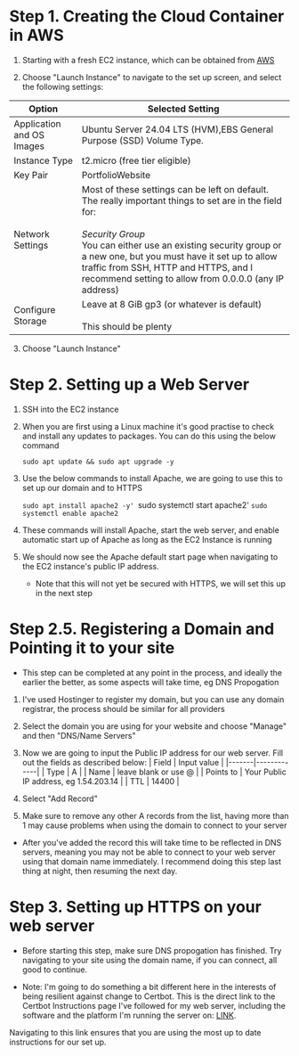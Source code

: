 # Step 1. Creating the Cloud Container in AWS

1. Starting with a fresh EC2 instance, which can be obtained from [AWS](/https://ap-southeast-2.console.aws.amazon.com/ec2/home?region=ap-southeast-2#Overview:) 

2. Choose "Launch Instance" to navigate to the set up screen, and select the following settings:

| Option                    | Selected Setting                                                                                                                                                                                                                                                                                                                      |
| ------------------------- | ------------------------------------------------------------------------------------------------------------------------------------------------------------------------------------------------------------------------------------------------------------------------------------------------------------------------------------- |
| Application and OS Images | Ubuntu Server 24.04 LTS (HVM),EBS General Purpose (SSD) Volume Type.                                                                                                                                                                                                                                                                  |
| Instance Type             | t2.micro (free tier eligible)                                                                                                                                                                                                                                                                                                         |
| Key Pair                  | PortfolioWebsite                                                                                                                                                                                                                                                                                                                      |
| Network Settings          | Most of these settings can be left on default. The really important things to set are in the field for: <br><br>*Security Group*<br>You can either use an existing security group or a new one, but you must have it set up to allow traffic from SSH, HTTP and HTTPS, and I recommend setting to allow from 0.0.0.0 (any IP address) |
| Configure Storage         | Leave at 8 GiB gp3 (or whatever is default) <br><br>This should be plenty                                                                                                                                                                                                                                                             |
3. Choose "Launch Instance"


# Step 2. Setting up a Web Server

1. SSH into the EC2 instance
2. When you are first using a Linux machine it's good practise to check and install any updates to packages. You can do this using the below command

	`sudo apt update && sudo apt upgrade -y`

3. Use the below commands to install Apache, we are going to use this to set up our domain and to HTTPS

	`sudo apt install apache2 -y'
	`sudo systemctl start apache2'
	`sudo systemctl enable apache2`

4. These commands will install Apache, start the web server, and enable automatic start up of Apache as long as the EC2 Instance is running
5. We should now see the Apache default start page when navigating to the EC2 instance's public IP address.
	- Note that this will not yet be secured with HTTPS, we will set this up in the next step


# Step 2.5. Registering a Domain and Pointing it to your site
- This step can be completed at any point in the process, and ideally the earlier the better, as some aspects will take time, eg DNS Propogation

1. I've used Hostinger to register my domain, but you can use any domain registrar, the process should be similar for all providers

2. Select the domain you are using for your website and choose "Manage" and then "DNS/Name Servers"

3. Now we are going to input the Public IP address for our web server. Fill out the fields as described below:
	| Field | Input value |
	|-------|-------------|
	| Type | A |
	| Name | leave blank or use @ |
	| Points to | Your Public IP address, eg 1.54.203.14 |
	| TTL | 14400 |

4. Select "Add Record"

5. Make sure to remove any other A records from the list, having more than 1 may cause problems when using the domain to connect to your server

- After you've added the record this will take time to be reflected in DNS servers, meaning you may not be able to connect to your web server using that domain name immediately. I recommend doing this step last thing at night, then resuming the next day. 


# Step 3. Setting up HTTPS on your web server
- Before starting this step, make sure DNS propogation has finished. Try navigating to your site using the domain name, if you can connect, all good to continue.

- Note: I'm going to do something a bit different here in the interests of being resilient against change to Certbot. This is the direct link to the Certbot Instructions page I've followed for my web server, including the software and the platform I'm running the server on: [LINK](https://certbot.eff.org/instructions?ws=apache&os=pip). 

Navigating to this link ensures that you are using the most up to date instructions for our set up.